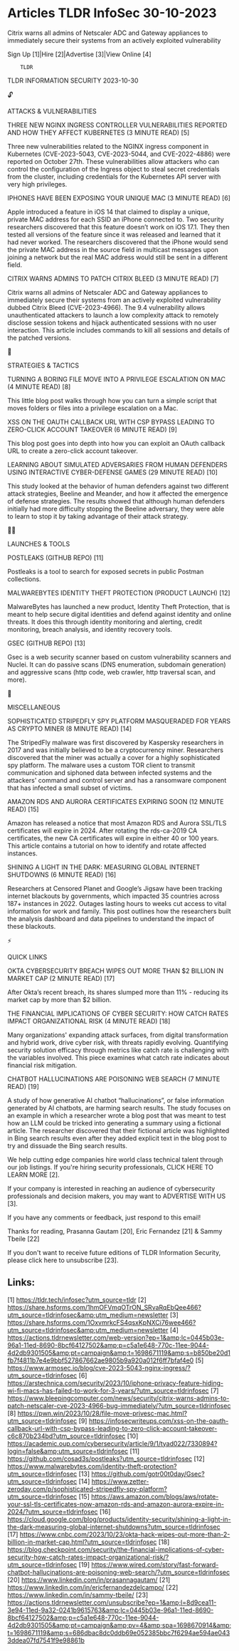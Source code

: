 # Articles TLDR InfoSec 30-10-2023

Citrix warns all admins of Netscaler ADC and Gateway appliances to
immediately secure their systems from an actively exploited
vulnerability  

Sign Up [1]|Hire [2]|Advertise [3]|View Online [4] 

		TLDR 

TLDR INFORMATION SECURITY 2023-10-30

🔓 

ATTACKS & VULNERABILITIES

 THREE NEW NGINX INGRESS CONTROLLER VULNERABILITIES REPORTED AND HOW
THEY AFFECT KUBERNETES (3 MINUTE READ) [5] 

 Three new vulnerabilities related to the NGINX ingress component in
Kubernetes (CVE-2023-5043, CVE-2023-5044, and CVE-2022-4886) were
reported on October 27th. These vulnerabilities allow attackers who
can control the configuration of the Ingress object to steal secret
credentials from the cluster, including credentials for the Kubernetes
API server with very high privileges. 

 IPHONES HAVE BEEN EXPOSING YOUR UNIQUE MAC (3 MINUTE READ) [6] 

 Apple introduced a feature in iOS 14 that claimed to display a
unique, private MAC address for each SSID an iPhone connected to. Two
security researchers discovered that this feature doesn’t work on
iOS 17.1. They then tested all versions of the feature since it was
released and learned that it had never worked. The researchers
discovered that the iPhone would send the private MAC address in the
source field in multicast messages upon joining a network but the real
MAC address would still be sent in a different field. 

 CITRIX WARNS ADMINS TO PATCH CITRIX BLEED (3 MINUTE READ) [7] 

 Citrix warns all admins of Netscaler ADC and Gateway appliances to
immediately secure their systems from an actively exploited
vulnerability dubbed Citrix Bleed (CVE-2023-4966). The 9.4
vulnerability allows unauthenticated attackers to launch a low
complexity attack to remotely disclose session tokens and hijack
authenticated sessions with no user interaction. This article includes
commands to kill all sessions and details of the patched versions. 

🧠 

STRATEGIES & TACTICS

 TURNING A BORING FILE MOVE INTO A PRIVILEGE ESCALATION ON MAC (4
MINUTE READ) [8] 

 This little blog post walks through how you can turn a simple script
that moves folders or files into a privilege escalation on a Mac. 

 XSS ON THE OAUTH CALLBACK URL WITH CSP BYPASS LEADING TO ZERO-CLICK
ACCOUNT TAKEOVER (6 MINUTE READ) [9] 

 This blog post goes into depth into how you can exploit an OAuth
callback URL to create a zero-click account takeover. 

 LEARNING ABOUT SIMULATED ADVERSARIES FROM HUMAN DEFENDERS USING
INTERACTIVE CYBER-DEFENSE GAMES (29 MINUTE READ) [10] 

 This study looked at the behavior of human defenders against two
different attack strategies, Beeline and Meander, and how it affected
the emergence of defense strategies. The results showed that although
human defenders initially had more difficulty stopping the Beeline
adversary, they were able to learn to stop it by taking advantage of
their attack strategy. 

🧑‍💻 

LAUNCHES & TOOLS

 POSTLEAKS (GITHUB REPO) [11] 

 Postleaks is a tool to search for exposed secrets in public Postman
collections. 

 MALWAREBYTES IDENTITY THEFT PROTECTION (PRODUCT LAUNCH) [12] 

 MalwareBytes has launched a new product, Identity Theft Protection,
that is meant to help secure digital identities and defend against
identity and online threats. It does this through identity monitoring
and alerting, credit monitoring, breach analysis, and identity
recovery tools. 

 GSEC (GITHUB REPO) [13] 

 Gsec is a web security scanner based on custom vulnerability scanners
and Nuclei. It can do passive scans (DNS enumeration, subdomain
generation) and aggressive scans (http code, web crawler, http
traversal scan, and more). 

🎁 

MISCELLANEOUS

 SOPHISTICATED STRIPEDFLY SPY PLATFORM MASQUERADED FOR YEARS AS CRYPTO
MINER (8 MINUTE READ) [14] 

 The StripedFly malware was first discovered by Kaspersky researchers
in 2017 and was initially believed to be a cryptocurrency miner.
Researchers discovered that the miner was actually a cover for a
highly sophisticated spy platform. The malware uses a custom TOR
client to transmit communication and siphoned data between infected
systems and the attackers' command and control server and has a
ransomware component that has infected a small subset of victims. 

 AMAZON RDS AND AURORA CERTIFICATES EXPIRING SOON (12 MINUTE READ)
[15] 

 Amazon has released a notice that most Amazon RDS and Aurora SSL/TLS
certificates will expire in 2024. After rotating the rds-ca-2019 CA
certificates, the new CA certificates will expire in either 40 or 100
years. This article contains a tutorial on how to identify and rotate
affected instances. 

 SHINING A LIGHT IN THE DARK: MEASURING GLOBAL INTERNET SHUTDOWNS (6
MINUTE READ) [16] 

 Researchers at Censored Planet and Google’s Jigsaw have been
tracking internet blackouts by governments, which impacted 35
countries across 187+ instances in 2022. Outages lasting hours to
weeks cut access to vital information for work and family. This post
outlines how the researchers built the analysis dashboard and data
pipelines to understand the impact of these blackouts. 

⚡ 

QUICK LINKS

 OKTA CYBERSECURITY BREACH WIPES OUT MORE THAN $2 BILLION IN MARKET
CAP (2 MINUTE READ) [17] 

 After Okta’s recent breach, its shares slumped more than 11% -
reducing its market cap by more than $2 billion. 

 THE FINANCIAL IMPLICATIONS OF CYBER SECURITY: HOW CATCH RATES IMPACT
ORGANIZATIONAL RISK (4 MINUTE READ) [18] 

 Many organizations' expanding attack surfaces, from digital
transformation and hybrid work, drive cyber risk, with threats rapidly
evolving. Quantifying security solution efficacy through metrics like
catch rate is challenging with the variables involved. This piece
examines what catch rate indicates about financial risk mitigation. 

 CHATBOT HALLUCINATIONS ARE POISONING WEB SEARCH (7 MINUTE READ) [19] 

 A study of how generative AI chatbot “hallucinations”, or false
information generated by AI chatbots, are harming search results. The
study focuses on an example in which a researcher wrote a blog post
that was meant to test how an LLM could be tricked into generating a
summary using a fictional article. The researcher discovered that
their fictional article was highlighted in Bing search results even
after they added explicit text in the blog post to try and dissuade
the Bing search results. 

 We help cutting edge companies hire world class technical talent
through our job listings. If you're hiring security professionals,
CLICK HERE TO LEARN MORE [2]. 

If your company is interested in reaching an audience of cybersecurity
professionals and decision makers, you may want to ADVERTISE WITH US
[3]. 

If you have any comments or feedback, just respond to this email! 

Thanks for reading, 
Prasanna Gautam [20], Eric Fernandez [21] & Sammy Tbeile [22] 

If you don't want to receive future editions of TLDR Information
Security, please click here to unsubscribe [23]. 

 

Links:
------
[1] https://tldr.tech/infosec?utm_source=tldr
[2] https://share.hsforms.com/1hmOFVmqOTrON_SRvaRqEbQee466?utm_source=tldrinfosec&amp;utm_medium=newsletter
[3] https://share.hsforms.com/1OxvmrkcFS4qsxKpNXCi76wee466?utm_source=tldrinfosec&amp;utm_medium=newsletter
[4] https://actions.tldrnewsletter.com/web-version?ep=1&amp;lc=0445b03e-96a1-11ed-8690-8bcf64127502&amp;p=c5a1e648-770c-11ee-9044-4d2db9301505&amp;pt=campaign&amp;t=1698671119&amp;s=b850be20d1fb7f4811b7e4e9bbf527867662ae9805b9a920a012f6ff7bfaf4e0
[5] https://www.armosec.io/blog/cve-2023-5043-nginx-ingress/?utm_source=tldrinfosec
[6] https://arstechnica.com/security/2023/10/iphone-privacy-feature-hiding-wi-fi-macs-has-failed-to-work-for-3-years/?utm_source=tldrinfosec
[7] https://www.bleepingcomputer.com/news/security/citrix-warns-admins-to-patch-netscaler-cve-2023-4966-bug-immediately/?utm_source=tldrinfosec
[8] https://pwn.win/2023/10/28/file-move-privesc-mac.html?utm_source=tldrinfosec
[9] https://infosecwriteups.com/xss-on-the-oauth-callback-url-with-csp-bypass-leading-to-zero-click-account-takeover-c6c870b234bd?utm_source=tldrinfosec
[10] https://academic.oup.com/cybersecurity/article/9/1/tyad022/7330894?login=false&amp;utm_source=tldrinfosec
[11] https://github.com/cosad3s/postleaks?utm_source=tldrinfosec
[12] https://www.malwarebytes.com/identity-theft-protection?utm_source=tldrinfosec
[13] https://github.com/gotr00t0day/Gsec?utm_source=tldrinfosec
[14] https://www.zetter-zeroday.com/p/sophisticated-stripedfly-spy-platform?utm_source=tldrinfosec
[15] https://aws.amazon.com/blogs/aws/rotate-your-ssl-tls-certificates-now-amazon-rds-and-amazon-aurora-expire-in-2024/?utm_source=tldrinfosec
[16] https://cloud.google.com/blog/products/identity-security/shining-a-light-in-the-dark-measuring-global-internet-shutdowns?utm_source=tldrinfosec
[17] https://www.cnbc.com/2023/10/23/okta-hack-wipes-out-more-than-2-billion-in-market-cap.html?utm_source=tldrinfosec
[18] https://blog.checkpoint.com/security/the-financial-implications-of-cyber-security-how-catch-rates-impact-organizational-risk/?utm_source=tldrinfosec
[19] https://www.wired.com/story/fast-forward-chatbot-hallucinations-are-poisoning-web-search/?utm_source=tldrinfosec
[20] https://www.linkedin.com/in/prasannagautam/
[21] https://www.linkedin.com/in/ericfernandezdelcampo/
[22] https://www.linkedin.com/in/sammy-tbeile/
[23] https://actions.tldrnewsletter.com/unsubscribe?ep=1&amp;l=8d9cea11-3e94-11ed-9a32-0241b9615763&amp;lc=0445b03e-96a1-11ed-8690-8bcf64127502&amp;p=c5a1e648-770c-11ee-9044-4d2db9301505&amp;pt=campaign&amp;pv=4&amp;spa=1698670914&amp;t=1698671119&amp;s=686dbac8dc0ddb69e052385bbc7f6294ae594ae0433ddea07fd7541f9e98861b